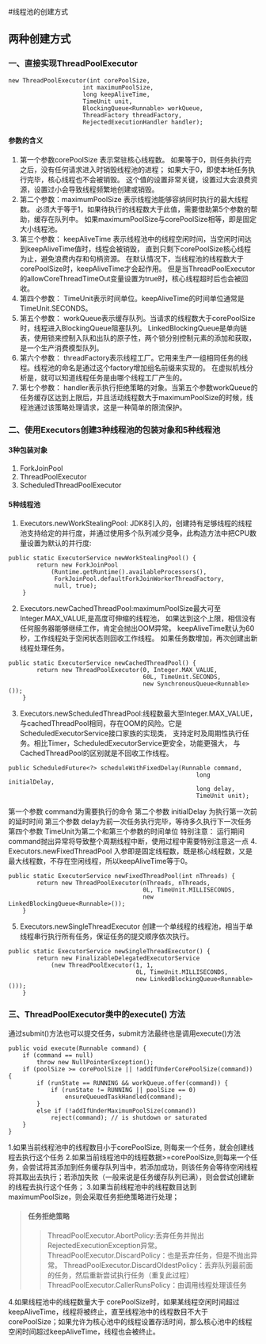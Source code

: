 #线程池的创建方式
## 两种创建方式
### 一、直接实现ThreadPoolExecutor
```
new ThreadPoolExecutor(int corePoolSize,
                     int maximumPoolSize,
                     long keepAliveTime,
                     TimeUnit unit,
                     BlockingQueue<Runnable> workQueue,
                     ThreadFactory threadFactory,
                     RejectedExecutionHandler handler);
```
#### 参数的含义
1. 第一个参数corePoolSize 表示常驻核心线程数。
如果等于0，则任务执行完之后，没有任何请求进入时销毁线程池的进程；
如果大于0，即使本地任务执行完毕，核心线程也不会被销毁。
这个值的设置非常关键，设置过大会浪费资源，设置过小会导致线程频繁地创建或销毁。
2. 第二个参数：maximumPoolSize 表示线程池能够容纳同时执行的最大线程数。
必须大于等于1，如果待执行的线程数大于此值，需要借助第5个参数的帮助，缓存在队列中。
如果maximumPoolSize与corePoolSize相等，即是固定大小线程池。
3. 第三个参数： keepAliveTime 表示线程池中的线程空闲时间，当空闲时间达到keepAliveTime值时，线程会被销毁，
直到只剩下corePoolSize核心线程为止，避免浪费内存和句柄资源。
在默认情况下，当线程池的线程数大于corePoolSize时，keepAliveTime才会起作用。
但是当ThreadPoolExecutor的allowCoreThreadTimeOut变量设置为true时，核心线程超时后也会被回收。
4. 第四个参数： TimeUnit表示时间单位。keepAliveTime的时间单位通常是TimeUnit.SECONDS。
5. 第五个参数： workQueue表示缓存队列。当请求的线程数大于corePoolSize时，线程进入BlockingQueue阻塞队列。
LinkedBlockingQueue是单向链表，使用锁来控制入队和出队的原子性，两个锁分别控制元素的添加和获取，是一个生产消费模型队列。
6. 第六个参数： threadFactory表示线程工厂。它用来生产一组相同任务的线程。线程池的命名是通过这个factory增加组名前缀来实现的。
在虚拟机栈分析是，就可以知道线程任务是由哪个线程工厂产生的。
7. 第七个参数： handler表示执行拒绝策略的对象。当第五个参数workQueue的任务缓存区达到上限后，并且活动线程数大于maximumPoolSize的时候，线程池通过该策略处理请求，这是一种简单的限流保护。
### 二、使用Executors创建3种线程池的包装对象和5种线程池
#### 3种包装对象
1. ForkJoinPool
2. ThreadPoolExecutor
3. ScheduledThreadPoolExecutor
#### 5种线程池
1. Executors.newWorkStealingPool:
JDK8引入的，创建持有足够线程的线程池支持给定的并行度，并通过使用多个队列减少竞争，此构造方法中把CPU数量设置为默认的并行度:
```
public static ExecutorService newWorkStealingPool() {
        return new ForkJoinPool
            (Runtime.getRuntime().availableProcessors(),
             ForkJoinPool.defaultForkJoinWorkerThreadFactory,
             null, true);
    }
```
2. Executors.newCachedThreadPool:maximumPoolSize最大可至Integer.MAX_VALUE,是高度可伸缩的线程池，
如果达到这个上限，相信没有任何服务器能够继续工作，肯定会抛出OOM异常。
keepAliveTime默认为60秒，工作线程处于空闲状态则回收工作线程。
如果任务数增加，再次创建出新线程处理任务。
```
public static ExecutorService newCachedThreadPool() {
        return new ThreadPoolExecutor(0, Integer.MAX_VALUE,
                                      60L, TimeUnit.SECONDS,
                                      new SynchronousQueue<Runnable>());
    }
```
3. Executors.newScheduledThreadPool:线程数最大至Integer.MAX_VALUE，
与cachedThreadPool相同，存在OOM的风险。它是ScheduledExecutorService接口家族的实现类，
支持定时及周期性执行任务。相比Timer，ScheduledExecutorService更安全，功能更强大，
与CachedThreadPool的区别就是不回收工作线程。
``` 
public ScheduledFuture<?> scheduleWithFixedDelay(Runnable command,
                                                     long initialDelay,
                                                     long delay,
                                                     TimeUnit unit);
```
第一个参数 command为需要执行的命令
第二个参数 initialDelay 为执行第一次前的延时时间
第三个参数 delay为前一次任务执行完毕，等待多久执行下一次任务
第四个参数 TimeUnit为第二个和第三个参数的时间单位
特别注意：
运行期间command抛出异常将导致整个周期线程中断，使用过程中需要特别注意这一点
4. Executors.newFixedThreadPool 入参即是固定线程数，既是核心线程数，又是最大线程数，不存在空闲线程，所以keepAliveTime等于0。
```
public static ExecutorService newFixedThreadPool(int nThreads) {
        return new ThreadPoolExecutor(nThreads, nThreads,
                                      0L, TimeUnit.MILLISECONDS,
                                      new LinkedBlockingQueue<Runnable>());
    }
```
5. Executors.newSingleThreadExecutor 创建一个单线程的线程池，相当于单线程串行执行所有任务，保证任务的提交顺序依次执行。
```
public static ExecutorService newSingleThreadExecutor() {
        return new FinalizableDelegatedExecutorService
            (new ThreadPoolExecutor(1, 1,
                                    0L, TimeUnit.MILLISECONDS,
                                    new LinkedBlockingQueue<Runnable>()));
    }
```

### 三、ThreadPoolExecutor类中的execute() 方法
通过submit()方法也可以提交任务，submit方法最终也是调用execute()方法
```
public void execute(Runnable command) {
    if (command == null)
        throw new NullPointerException();
    if (poolSize >= corePoolSize || !addIfUnderCorePoolSize(command)) {
        if (runState == RUNNING && workQueue.offer(command)) {
            if (runState != RUNNING || poolSize == 0)
                ensureQueuedTaskHandled(command);
        }
        else if (!addIfUnderMaximumPoolSize(command))
            reject(command); // is shutdown or saturated
    }
}
```
1.如果当前线程池中的线程数目小于corePoolSize, 则每来一个任务，就会创建线程去执行这个任务
2.如果当前线程池中的线程数据>=corePoolSize,则每来一个任务，会尝试将其添加到任务缓存队列当中，若添加成功，则该任务会等待空闲线程将其取出去执行；若添加失败（一般来说是任务缓存队列已满），则会尝试创建新的线程去执行这个任务；
3.如果当前线程池中的线程数目达到maximumPoolSize，则会采取任务拒绝策略进行处理；
> #### 任务拒绝策略
>> ThreadPoolExecutor.AbortPolicy:丢弃任务并抛出RejectedExecutionException异常。
>> ThreadPoolExecutor.DiscardPolicy：也是丢弃任务，但是不抛出异常。
>> ThreadPoolExecutor.DiscardOldestPolicy：丢弃队列最前面的任务，然后重新尝试执行任务（重复此过程）
>> ThreadPoolExecutor.CallerRunsPolicy：由调用线程处理该任务

4.如果线程池中的线程数量大于 corePoolSize时，如果某线程空闲时间超过keepAliveTime，线程将被终止，直至线程池中的线程数目不大于corePoolSize；如果允许为核心池中的线程设置存活时间，那么核心池中的线程空闲时间超过keepAliveTime，线程也会被终止。



